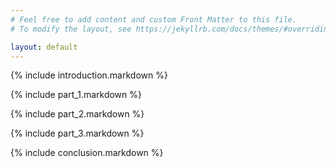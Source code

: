 ```yaml
---
# Feel free to add content and custom Front Matter to this file.
# To modify the layout, see https://jekyllrb.com/docs/themes/#overriding-theme-defaults

layout: default
---
```


{% include introduction.markdown %}


{% include part_1.markdown %}

{% include part_2.markdown %}

{% include part_3.markdown %}


{% include conclusion.markdown %}